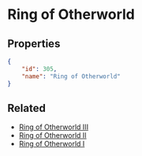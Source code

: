 # Ring of Otherworld

<no description available>

## Properties

```json
{
    "id": 305,
    "name": "Ring of Otherworld"
}
```

## Related

- [Ring of Otherworld III](../items/18842-ring-of-otherworld-iii.md)
- [Ring of Otherworld II](../items/18841-ring-of-otherworld-ii.md)
- [Ring of Otherworld I](../items/18840-ring-of-otherworld-i.md)

